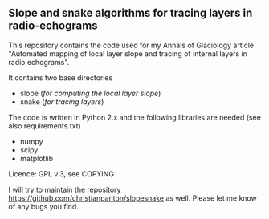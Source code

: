 Slope and snake algorithms for tracing layers in radio-echograms
----------------------------------------------------------------

This repository contains the code used for my Annals of Glaciology article "Automated mapping of local layer slope and tracing of internal layers in radio echograms".

It contains two base directories
* slope (*for computing the local layer slope*)
* snake (*for tracing layers*)

The code is written in Python 2.x and the following libraries are needed (see also requirements.txt)
* numpy
* scipy
* matplotlib

Licence: GPL v.3, see COPYING

I will try to maintain the repository https://github.com/christianpanton/slopesnake as well.
Please let me know of any bugs you find.